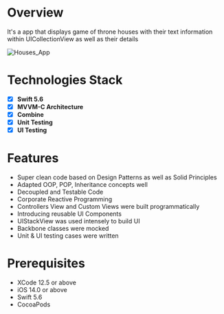 
# Overview
It's a app that displays game of throne houses with their text information within UICollectionView as well as their details

![Houses_App](https://user-images.githubusercontent.com/71793823/198901176-08259562-70b5-4d26-aef8-022f9a3360b6.gif)

# Technologies Stack
- [x] **Swift 5.6**
- [x] **MVVM-C Architecture**
- [x] **Combine**
- [x] **Unit Testing**
- [x] **UI Testing**

# Features
* Super clean code based on Design Patterns as well as Solid Principles 
* Adapted OOP, POP, Inheritance concepts well
* Decoupled and Testable Code
* Corporate Reactive Programming 
* Controllers View and Custom Views were built programmatically
* Introducing reusable UI Components 
* UIStackView was used intensely to build UI
* Backbone classes were mocked
* Unit & UI testing cases were written

# Prerequisites
* XCode 12.5 or above
* iOS 14.0 or above
* Swift 5.6
* CocoaPods
